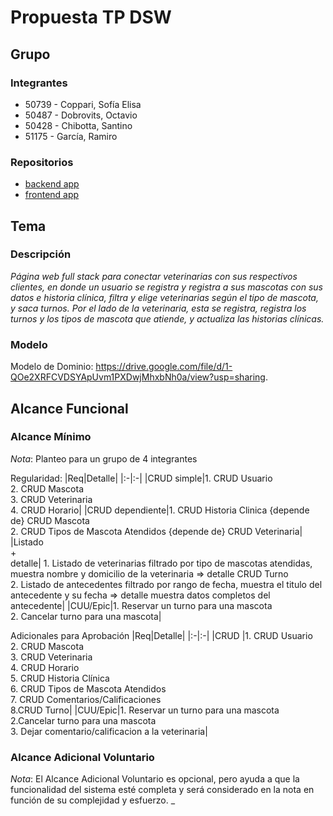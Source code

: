 # Propuesta TP DSW

## Grupo
### Integrantes
* 50739 - Coppari, Sofía Elisa
* 50487 - Dobrovits, Octavio
* 50428 - Chibotta, Santino
* 51175 - García, Ramiro

### Repositorios
* [backend app](https://github.com/soficoppari/dsw.git)
* [frontend app](https://github.com/soficoppari/frontendTPdsw.git)

## Tema
### Descripción
*Página web full stack para conectar veterinarias con sus respectivos clientes, en donde un usuario se registra y registra a sus mascotas con sus datos e historia clínica, filtra y elige veterinarias según el tipo de mascota, y saca turnos. Por el lado de la veterinaria, esta se registra, registra los turnos y los tipos de mascota que atiende, y actualiza las historias clínicas.*

### Modelo
Modelo de Dominio: <a href="url">https://drive.google.com/file/d/1-QOe2XRFCVDSYApUvm1PXDwjMhxbNh0a/view?usp=sharing</a>.

## Alcance Funcional 

### Alcance Mínimo

*Nota*: Planteo para un grupo de 4 integrantes

Regularidad:
|Req|Detalle|
|:-|:-|
|CRUD simple|1. CRUD Usuario<br>2. CRUD Mascota<br>3. CRUD Veterinaria<br>4. CRUD Horario|
|CRUD dependiente|1. CRUD Historia Clinica {depende de} CRUD Mascota<br>2. CRUD Tipos de Mascota Atendidos {depende de} CRUD Veterinaria|
|Listado<br>+<br>detalle| 1. Listado de veterinarias filtrado por tipo de mascotas atendidas, muestra nombre y domicilio de la veterinaria => detalle CRUD Turno<br> 2. Listado de antecedentes filtrado por rango de fecha, muestra el titulo del antecedente y su fecha => detalle muestra datos completos del antecedente|
|CUU/Epic|1. Reservar un turno para una mascota<br>2. Cancelar turno para una mascota|


Adicionales para Aprobación
|Req|Detalle|
|:-|:-|
|CRUD |1. CRUD Usuario<br>2. CRUD Mascota<br>3. CRUD Veterinaria<br>4. CRUD Horario<br>5. CRUD Historia Clínica<br>6. CRUD Tipos de Mascota Atendidos<br>7. CRUD Comentarios/Calificaciones<br>8.CRUD Turno|
|CUU/Epic|1. Reservar un turno para una mascota<br>2.Cancelar turno para una mascota<br>3. Dejar comentario/calificacion a la veterinaria|


### Alcance Adicional Voluntario

*Nota*: El Alcance Adicional Voluntario es opcional, pero ayuda a que la funcionalidad del sistema esté completa y será considerado en la nota en función de su complejidad y esfuerzo.
 _
